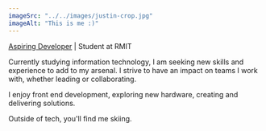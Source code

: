 ```yaml
---
imageSrc: "../../images/justin-crop.jpg"
imageAlt: "This is me :)"
---
```


<u>Aspiring Developer</u> | Student at RMIT

Currently studying information technology, I am seeking new skills and experience to add to my arsenal. I strive to have an impact on teams I work with, whether leading or collaborating.

I enjoy front end development, exploring new hardware, creating and delivering solutions. 

Outside of tech, you'll find me skiing.

<!-- Photo by <a href="https://unsplash.com/@charlesdeluvio?utm_source=unsplash&utm_medium=referral&utm_content=creditCopyText" target="_blank" rel="nofollow noopener noreferrer" aria-label="External Link"><u>Charles Deluvio</u></a> on Unsplash -->
